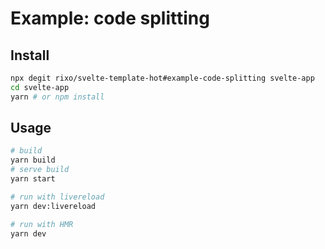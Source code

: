 # Example: code splitting

## Install

```bash
npx degit rixo/svelte-template-hot#example-code-splitting svelte-app
cd svelte-app
yarn # or npm install
```

## Usage

~~~bash
# build
yarn build
# serve build
yarn start

# run with livereload
yarn dev:livereload

# run with HMR
yarn dev
~~~
